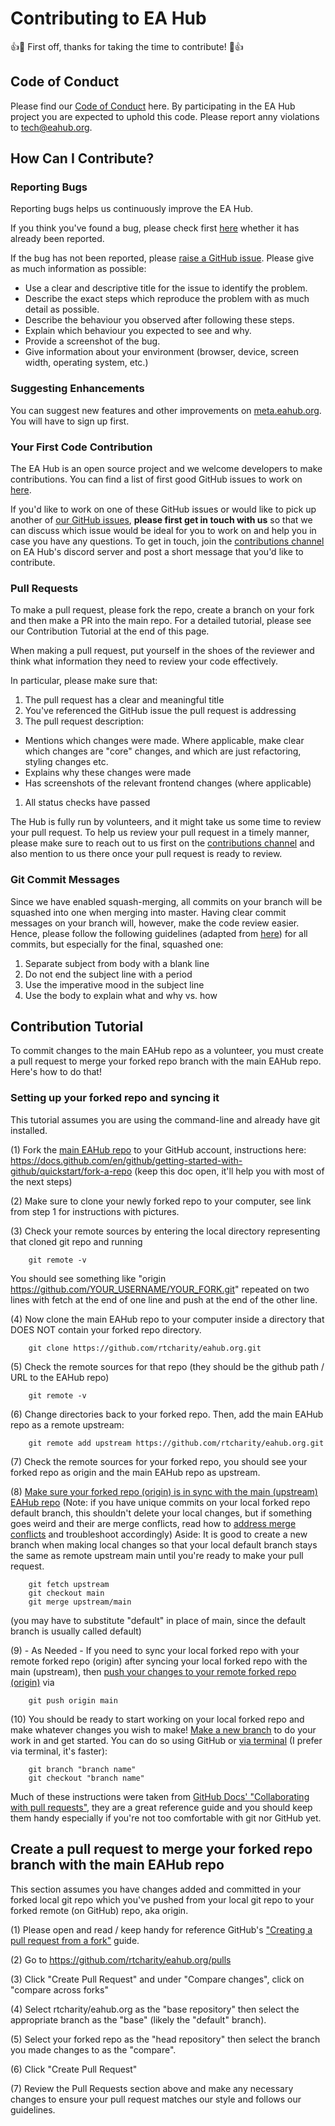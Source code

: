 # Contributing to EA Hub  

:+1::tada: First off, thanks for taking the time to contribute! :tada::+1:  

## Code of Conduct  
Please find our [Code of Conduct](CODE_OF_CONDUCT.md) here. By participating in the EA Hub project you are expected to 
uphold this code. Please report anny violations to [tech@eahub.org](mailto:tech@eahub.org).  

## How Can I Contribute?  

### Reporting Bugs  
Reporting bugs helps us continuously improve the EA Hub.  

If you think you've found a bug, please check first [here](https://github.com/rtcharity/eahub.org/labels/Bug) whether it 
has already been reported.  

If the bug has not been reported, please [raise a GitHub issue](https://github.com/rtcharity/eahub.org/issues/new). Please 
give as much information as possible:  
* Use a clear and descriptive title for the issue to identify the problem.  
* Describe the exact steps which reproduce the problem with as much detail as possible.  
* Describe the behaviour you observed after following these steps.    
* Explain which behaviour you expected to see and why.  
* Provide a screenshot of the bug.  
* Give information about your environment (browser, device, screen width, operating system, etc.)  

### Suggesting Enhancements  
You can suggest new features and other improvements on [meta.eahub.org](https://meta.eahub.org/c/feature-requests/). You 
will have to sign up first.  

### Your First Code Contribution  
The EA Hub is an open source project and we welcome developers to make contributions. You can find a list of first good 
GitHub issues to work on [here](https://github.com/rtcharity/eahub.org/labels/Good%20First%20Issue).  

If you'd like to work on one of these GitHub issues or would like to pick up another of 
[our GitHub issues](https://github.com/rtcharity/eahub.org/issues), **please first get in touch with us** so that we 
can discuss which issue would be ideal for you to work on and help you in case you have any questions. To get in touch, 
join the [contributions channel](https://discord.gg/CQueVjk3fc) on EA Hub's discord server and post a short message 
that you'd like to contribute.  

### Pull Requests  
To make a pull request, please fork the repo, create a branch on your fork and then make a PR into the main repo. For a detailed tutorial, please see our Contribution Tutorial at the end of this page.

When making a pull request, put yourself in the shoes of the reviewer and think what information they need to review 
your code effectively.  

In particular, please make sure that:    

1. The pull request has a clear and meaningful title
1. You've referenced the GitHub issue the pull request is addressing  
1. The pull request description:  
- Mentions which changes were made. Where applicable, make clear which changes are "core" changes, and which are just 
refactoring, styling changes etc.      
- Explains why these changes were made  
- Has screenshots of the relevant frontend changes (where applicable)    
1. All status checks have passed  

The Hub is fully run by volunteers, and it might take us some time to review your pull request. To help us review your 
pull request in a timely manner, please make sure to reach out to us first on the [contributions channel](https://discord.gg/CQueVjk3fc) 
and also mention to us there once your pull request is ready to review.  

### Git Commit Messages  
Since we have enabled squash-merging, all commits on your branch will be squashed into one when merging into master. 
Having clear commit messages on your branch will, however, make the code review easier. Hence, please follow the following 
guidelines (adapted from [here](https://chris.beams.io/posts/git-commit/)) for all commits, but especially for the final, 
squashed one:  
1. Separate subject from body with a blank line
1. Do not end the subject line with a period
1. Use the imperative mood in the subject line
1. Use the body to explain what and why vs. how  

## Contribution Tutorial

To commit changes to the main EAHub repo as a volunteer, you must create a pull request to merge your forked repo branch with the main EAHub repo. Here's how to do that!

### Setting up your forked repo and syncing it

This tutorial assumes you are using the command-line and already have git installed.

(1) Fork the [main EAHub repo](https://github.com/rtcharity/eahub.org) to your GitHub account, instructions here: https://docs.github.com/en/github/getting-started-with-github/quickstart/fork-a-repo (keep this doc open, it'll help you with most of the next steps)

(2) Make sure to clone your newly forked repo to your computer, see link from step 1 for instructions with pictures.

(3) Check your remote sources by entering the local directory representing that cloned git repo and running 

        git remote -v   

You should see something like "origin https://github.com/YOUR_USERNAME/YOUR_FORK.git" repeated on two lines with fetch at the end of one line and push at the end of the other line.

(4) Now clone the main EAHub repo to your computer inside a directory that DOES NOT contain your forked repo directory.

        git clone https://github.com/rtcharity/eahub.org.git

(5) Check the remote sources for that repo (they should be the github path / URL to the EAHub repo)
        
        git remote -v

(6) Change directories back to your forked repo. Then, add the main EAHub repo as a remote upstream:

        git remote add upstream https://github.com/rtcharity/eahub.org.git

(7) Check the remote sources for your forked repo, you should see your forked repo as origin and the main EAHub repo as upstream.

(8) [Make sure your forked repo (origin) is in sync with the main (upstream) EAHub repo](https://docs.github.com/en/github/collaborating-with-pull-requests/working-with-forks/syncing-a-fork) (Note: if you have unique commits on your local forked repo default branch, this shouldn't delete your local changes, but if something goes weird and their are merge conflicts, read how to [address merge conflicts](https://docs.github.com/en/github/collaborating-with-pull-requests/addressing-merge-conflicts) and troubleshoot accordingly) Aside: It is good to create a new branch when making local changes so that your local default branch stays the same as remote upstream main until you're ready to make your pull request.

        git fetch upstream
        git checkout main
        git merge upstream/main
(you may have to substitute "default" in place of main, since the default branch is usually called default)

(9) - As Needed - If you need to sync your local forked repo with your remote forked repo (origin) after syncing your local forked repo with the main (upstream), then [push your changes to your remote forked repo (origin)](https://docs.github.com/en/github/getting-started-with-github/using-git/pushing-commits-to-a-remote-repository) via

        git push origin main
        
(10) You should be ready to start working on your local forked repo and make whatever changes you wish to make! [Make a new branch](https://docs.github.com/en/github/collaborating-with-pull-requests/proposing-changes-to-your-work-with-pull-requests/creating-and-deleting-branches-within-your-repository#creating-a-branch) to do your work in and get started. You can do so using GitHub or [via terminal](https://zepel.io/blog/how-to-create-a-new-branch-in-github/#create-branch-command-line) (I prefer via terminal, it's faster):

        git branch "branch name"
        git checkout "branch name"
        
Much of these instructions were taken from [GitHub Docs' "Collaborating with pull requests"](https://docs.github.com/en/github/collaborating-with-pull-requests), they are a great reference guide and you should keep them handy especially if you're not too comfortable with git nor GitHub yet.

## Create a pull request to merge your forked repo branch with the main EAHub repo

This section assumes you have changes added and committed in your forked local git repo which you've pushed from your local git repo to your forked remote (on GitHub) repo, aka origin. 

(1) Please open and read / keep handy for reference GitHub's ["Creating a pull request from a fork"](https://docs.github.com/en/github/collaborating-with-pull-requests/proposing-changes-to-your-work-with-pull-requests/creating-a-pull-request-from-a-fork) guide.

(2) Go to https://github.com/rtcharity/eahub.org/pulls

(3) Click "Create Pull Request" and under "Compare changes", click on "compare across forks"

(4) Select rtcharity/eahub.org as the "base repository" then select the appropriate branch as the "base" (likely the "default" branch).

(5) Select your forked repo as the "head repository" then select the branch you made changes to as the "compare".

(6) Click "Create Pull Request"

(7) Review the Pull Requests section above and make any necessary changes to ensure your pull request matches our style and follows our guidelines.
